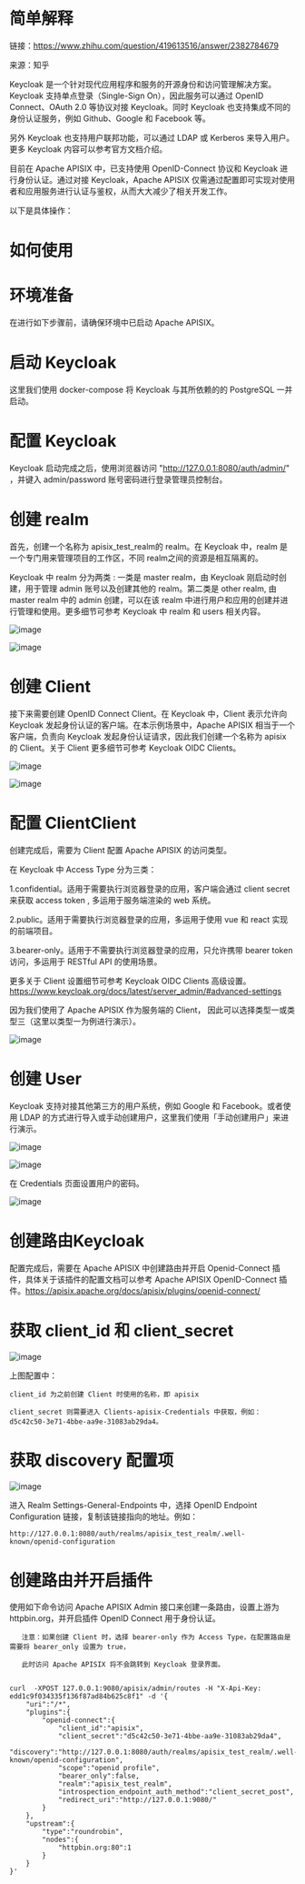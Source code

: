 # 简单解释

链接：https://www.zhihu.com/question/419613516/answer/2382784679

来源：知乎

Keycloak 是一个针对现代应用程序和服务的开源身份和访问管理解决方案。Keycloak 支持单点登录（Single-Sign On），因此服务可以通过 OpenID Connect、OAuth 2.0 等协议对接 Keycloak。同时 Keycloak 也支持集成不同的身份认证服务，例如 Github、Google 和 Facebook 等。

另外 Keycloak 也支持用户联邦功能，可以通过 LDAP 或 Kerberos 来导入用户。更多 Keycloak 内容可以参考官方文档介绍。

目前在 Apache APISIX 中，已支持使用 OpenID-Connect 协议和 Keycloak 进行身份认证。通过对接 Keycloak，Apache APISIX 仅需通过配置即可实现对使用者和应用服务进行认证与鉴权，从而大大减少了相关开发工作。

以下是具体操作：

# 如何使用

# 环境准备

在进行如下步骤前，请确保环境中已启动 Apache APISIX。

# 启动 Keycloak

这里我们使用 docker-compose 将 Keycloak 与其所依赖的的 PostgreSQL 一并启动。

# 配置 Keycloak
Keycloak 启动完成之后，使用浏览器访问 "http://127.0.0.1:8080/auth/admin/" ，并键入 admin/password 账号密码进行登录管理员控制台。

# 创建 realm

首先，创建一个名称为 apisix_test_realm的 realm。在 Keycloak 中，realm 是一个专门用来管理项目的工作区，不同 realm之间的资源是相互隔离的。

Keycloak 中 realm 分为两类 : 一类是 master realm，由 Keycloak 刚启动时创建，用于管理 admin 账号以及创建其他的 realm。第二类是 other realm, 由 master realm 中的 admin 创建，可以在该 realm 中进行用户和应用的创建并进行管理和使用。更多细节可参考 Keycloak 中 realm 和 users 相关内容。

![image](https://user-images.githubusercontent.com/117897416/204259896-1ba82837-2699-493a-9d7c-75021390fe6c.png)

![image](https://user-images.githubusercontent.com/117897416/204259993-728f118b-0421-4adf-ac88-ca93b0a6d976.png)

# 创建 Client

接下来需要创建 OpenID Connect Client。在 Keycloak 中，Client 表示允许向 Keycloak 发起身份认证的客户端。在本示例场景中，Apache APISIX 相当于一个客户端，负责向 Keycloak 发起身份认证请求，因此我们创建一个名称为 apisix 的 Client。关于 Client 更多细节可参考 Keycloak OIDC Clients。

![image](https://user-images.githubusercontent.com/117897416/204260135-1ab7f1c6-2deb-4a5f-9685-50c40c9ef364.png)

![image](https://user-images.githubusercontent.com/117897416/204260162-35853553-b28f-4226-96c0-65db5ddae458.png)

# 配置 ClientClient 
创建完成后，需要为 Client 配置 Apache APISIX 的访问类型。

在 Keycloak 中 Access Type 分为三类：

1.confidential。适用于需要执行浏览器登录的应用，客户端会通过 client secret 来获取 access token , 多运用于服务端渲染的 web 系统。

2.public。适用于需要执行浏览器登录的应用，多运用于使用 vue 和 react 实现的前端项目。

3.bearer-only。适用于不需要执行浏览器登录的应用，只允许携带 bearer token  访问，多运用于 RESTful API 的使用场景。

更多关于 Client 设置细节可参考 Keycloak OIDC Clients 高级设置。https://www.keycloak.org/docs/latest/server_admin/#advanced-settings

因为我们使用了 Apache APISIX 作为服务端的 Client， 因此可以选择类型一或类型三（这里以类型一为例进行演示）。

![image](https://user-images.githubusercontent.com/117897416/204260833-414fa8d0-4b80-4565-b885-7a1dcfd6971c.png)

# 创建 User

Keycloak 支持对接其他第三方的用户系统，例如 Google 和 Facebook。或者使用 LDAP 的方式进行导入或手动创建用户，这里我们使用「手动创建用户」来进行演示。

![image](https://user-images.githubusercontent.com/117897416/204261029-2341785b-bb18-4f95-bf35-d1c4d21c25bd.png)

![image](https://user-images.githubusercontent.com/117897416/204261082-8081d0b7-1f50-4ccf-84be-5ce478b4d352.png)

在 Credentials 页面设置用户的密码。

![image](https://user-images.githubusercontent.com/117897416/204261233-368a641c-1d28-40e9-997a-54d013b4af68.png)

# 创建路由Keycloak 

配置完成后，需要在 Apache APISIX 中创建路由并开启 Openid-Connect 插件，具体关于该插件的配置文档可以参考 Apache APISIX OpenID-Connect 插件。https://apisix.apache.org/docs/apisix/plugins/openid-connect/

# 获取 client_id 和 client_secret

![image](https://user-images.githubusercontent.com/117897416/204261482-3c40d00f-ebb0-432c-9f4d-6e3f056143d1.png)

上图配置中：

    client_id 为之前创建 Client 时使用的名称，即 apisix

    client_secret 则需要进入 Clients-apisix-Credentials 中获取，例如：d5c42c50-3e71-4bbe-aa9e-31083ab29da4。

# 获取 discovery 配置项

![image](https://user-images.githubusercontent.com/117897416/204261751-e9284470-662a-463e-bf2a-441a9d7f6b7d.png)

进入 Realm Settings-General-Endpoints 中，选择 OpenID Endpoint Configuration 链接，复制该链接指向的地址。例如：

    http://127.0.0.1:8080/auth/realms/apisix_test_realm/.well-known/openid-configuration

# 创建路由并开启插件

使用如下命令访问 Apache APISIX Admin 接口来创建一条路由，设置上游为 httpbin.org，并开启插件 OpenID Connect 用于身份认证。

       注意：如果创建 Client 时，选择 bearer-only 作为 Access Type，在配置路由是需要将 bearer_only 设置为 true，

       此时访问 Apache APISIX 将不会跳转到 Keycloak 登录界面。


    curl  -XPOST 127.0.0.1:9080/apisix/admin/routes -H "X-Api-Key: edd1c9f034335f136f87ad84b625c8f1" -d '{
        "uri":"/*",
        "plugins":{
            "openid-connect":{
                "client_id":"apisix",
                "client_secret":"d5c42c50-3e71-4bbe-aa9e-31083ab29da4",
                "discovery":"http://127.0.0.1:8080/auth/realms/apisix_test_realm/.well-known/openid-configuration",
                "scope":"openid profile",
                "bearer_only":false,
                "realm":"apisix_test_realm",
                "introspection_endpoint_auth_method":"client_secret_post",
                "redirect_uri":"http://127.0.0.1:9080/"
            }
        },
        "upstream":{
            "type":"roundrobin",
            "nodes":{
                "httpbin.org:80":1
            }
        }
    }'

    
